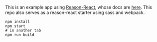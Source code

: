 This is an example app using [Reason-React](https://github.com/reasonml/reason-react), whose docs are [here](https://github.com/reasonml/reason-react/blob/master/documentation.md).
This repo also serves as a reason-react starter using sass and webpack. 

```
npm install
npm start
# in another tab
npm run build
```
